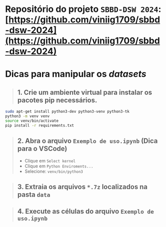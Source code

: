 # Repositório do projeto ```SBBD-DSW 2024```: [https://github.com/viniig1709/sbbd-dsw-2024](https://github.com/viniig1709/sbbd-dsw-2024)

# Dicas para manipular os _datasets_

> ## 1. Crie um ambiente virtual para instalar os pacotes pip necessários.

```sh
sudo apt-get install python3-dev python3-venv python3-tk
python3 -m venv venv
source venv/bin/activate
pip install -r requirements.txt
```

> ## 2. Abra o arquivo ```Exemplo de uso.ipynb``` (Dica para o VSCode)
> - Clique em ```Select kernel```
> - Clique em ```Python Enviroments...```
> - Selecione: ```venv/bin/python3```

> ## 3. Extraia os arquivos ```*.7z``` localizados na pasta ```data```

> ## 4. Execute as células do arquivo ```Exemplo de uso.ipynb```